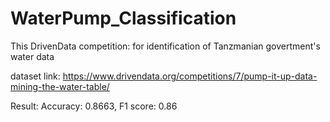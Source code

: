# WaterPump_Classification
This DrivenData competition: for identification of Tanzmanian govertment's water data

dataset link:
https://www.drivendata.org/competitions/7/pump-it-up-data-mining-the-water-table/

Result: Accuracy: 0.8663, F1 score: 0.86
